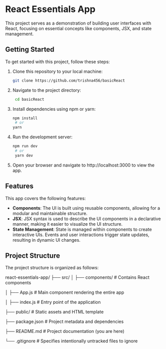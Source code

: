 # React Essentials App

This project serves as a demonstration of building user interfaces with React, focusing on essential concepts like components, JSX, and state management.

## Getting Started

To get started with this project, follow these steps:

1. Clone this repository to your local machine:

   ```bash
   git clone https://github.com/trishna456/basicReact
   ```

2. Navigate to the project directory:

   ```bash
    cd basicReact
   ```

3. Install dependencies using npm or yarn:

   ```bash
   npm install
    # or
   yarn
   ```

4. Run the development server:

   ```bash
   npm run dev
    # or
    yarn dev
   ```

7. Open your browser and navigate to http://localhost:3000 to view the app.

## Features

This app covers the following features:

- **Components**: The UI is built using reusable components, allowing for a modular and maintainable structure.
- **JSX**: JSX syntax is used to describe the UI components in a declarative manner, making it easier to visualize the UI structure.
- **State Management**: State is managed within components to create interactive UIs. Events and user interactions trigger state updates, resulting in dynamic UI changes.

## Project Structure

The project structure is organized as follows:

react-essentials-app/
├── src/
│   ├── components/          # Contains React components

│   ├── App.js               # Main component rendering the entire app

│   ├── index.js             # Entry point of the application

├── public/                  # Static assets and HTML template

├── package.json             # Project metadata and dependencies

├── README.md                # Project documentation (you are here)

└── .gitignore               # Specifies intentionally untracked files to ignore

